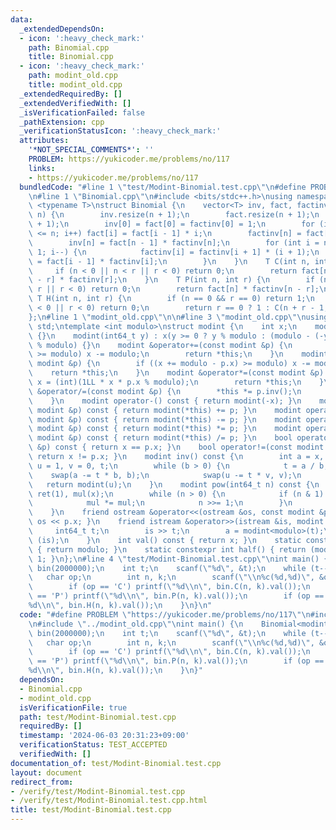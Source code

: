 ```yaml
---
data:
  _extendedDependsOn:
  - icon: ':heavy_check_mark:'
    path: Binomial.cpp
    title: Binomial.cpp
  - icon: ':heavy_check_mark:'
    path: modint_old.cpp
    title: modint_old.cpp
  _extendedRequiredBy: []
  _extendedVerifiedWith: []
  _isVerificationFailed: false
  _pathExtension: cpp
  _verificationStatusIcon: ':heavy_check_mark:'
  attributes:
    '*NOT_SPECIAL_COMMENTS*': ''
    PROBLEM: https://yukicoder.me/problems/no/117
    links:
    - https://yukicoder.me/problems/no/117
  bundledCode: "#line 1 \"test/Modint-Binomial.test.cpp\"\n#define PROBLEM \"https://yukicoder.me/problems/no/117\"\
    \n#line 1 \"Binomial.cpp\"\n#include <bits/stdc++.h>\nusing namespace std;\ntemplate\
    \ <typename T>\nstruct Binomial {\n    vector<T> inv, fact, factinv;\n    Binomial(int\
    \ n) {\n        inv.resize(n + 1);\n        fact.resize(n + 1);\n        factinv.resize(n\
    \ + 1);\n        inv[0] = fact[0] = factinv[0] = 1;\n        for (int i = 1; i\
    \ <= n; i++) fact[i] = fact[i - 1] * i;\n        factinv[n] = fact[n].inv();\n\
    \        inv[n] = fact[n - 1] * factinv[n];\n        for (int i = n - 1; i >=\
    \ 1; i--) {\n            factinv[i] = factinv[i + 1] * (i + 1);\n            inv[i]\
    \ = fact[i - 1] * factinv[i];\n        }\n    }\n    T C(int n, int r) {\n   \
    \     if (n < 0 || n < r || r < 0) return 0;\n        return fact[n] * factinv[n\
    \ - r] * factinv[r];\n    }\n    T P(int n, int r) {\n        if (n < 0 || n <\
    \ r || r < 0) return 0;\n        return fact[n] * factinv[n - r];\n    }\n   \
    \ T H(int n, int r) {\n        if (n == 0 && r == 0) return 1;\n        if (n\
    \ < 0 || r < 0) return 0;\n        return r == 0 ? 1 : C(n + r - 1, r);\n    }\n\
    };\n#line 1 \"modint_old.cpp\"\n\n#line 3 \"modint_old.cpp\"\nusing namespace\
    \ std;\ntemplate <int modulo>\nstruct modint {\n    int x;\n    modint() : x(0)\
    \ {}\n    modint(int64_t y) : x(y >= 0 ? y % modulo : (modulo - (-y) % modulo)\
    \ % modulo) {}\n    modint &operator+=(const modint &p) {\n        if ((x += p.x)\
    \ >= modulo) x -= modulo;\n        return *this;\n    }\n    modint &operator-=(const\
    \ modint &p) {\n        if ((x += modulo - p.x) >= modulo) x -= modulo;\n    \
    \    return *this;\n    }\n    modint &operator*=(const modint &p) {\n       \
    \ x = (int)(1LL * x * p.x % modulo);\n        return *this;\n    }\n    modint\
    \ &operator/=(const modint &p) {\n        *this *= p.inv();\n        return *this;\n\
    \    }\n    modint operator-() const { return modint(-x); }\n    modint operator+(const\
    \ modint &p) const { return modint(*this) += p; }\n    modint operator-(const\
    \ modint &p) const { return modint(*this) -= p; }\n    modint operator*(const\
    \ modint &p) const { return modint(*this) *= p; }\n    modint operator/(const\
    \ modint &p) const { return modint(*this) /= p; }\n    bool operator==(const modint\
    \ &p) const { return x == p.x; }\n    bool operator!=(const modint &p) const {\
    \ return x != p.x; }\n    modint inv() const {\n        int a = x, b = modulo,\
    \ u = 1, v = 0, t;\n        while (b > 0) {\n            t = a / b;\n        \
    \    swap(a -= t * b, b);\n            swap(u -= t * v, v);\n        }\n     \
    \   return modint(u);\n    }\n    modint pow(int64_t n) const {\n        modint\
    \ ret(1), mul(x);\n        while (n > 0) {\n            if (n & 1) ret *= mul;\n\
    \            mul *= mul;\n            n >>= 1;\n        }\n        return ret;\n\
    \    }\n    friend ostream &operator<<(ostream &os, const modint &p) { return\
    \ os << p.x; }\n    friend istream &operator>>(istream &is, modint &a) {\n   \
    \     int64_t t;\n        is >> t;\n        a = modint<modulo>(t);\n        return\
    \ (is);\n    }\n    int val() const { return x; }\n    static constexpr int mod()\
    \ { return modulo; }\n    static constexpr int half() { return (modulo + 1) >>\
    \ 1; }\n};\n#line 4 \"test/Modint-Binomial.test.cpp\"\nint main() {\n    Binomial<modint<1000000007>>\
    \ bin(2000000);\n    int t;\n    scanf(\"%d\", &t);\n    while (t--) {\n     \
    \   char op;\n        int n, k;\n        scanf(\"\\n%c(%d,%d)\", &op, &n, &k);\n\
    \        if (op == 'C') printf(\"%d\\n\", bin.C(n, k).val());\n        if (op\
    \ == 'P') printf(\"%d\\n\", bin.P(n, k).val());\n        if (op == 'H') printf(\"\
    %d\\n\", bin.H(n, k).val());\n    }\n}\n"
  code: "#define PROBLEM \"https://yukicoder.me/problems/no/117\"\n#include \"../Binomial.cpp\"\
    \n#include \"../modint_old.cpp\"\nint main() {\n    Binomial<modint<1000000007>>\
    \ bin(2000000);\n    int t;\n    scanf(\"%d\", &t);\n    while (t--) {\n     \
    \   char op;\n        int n, k;\n        scanf(\"\\n%c(%d,%d)\", &op, &n, &k);\n\
    \        if (op == 'C') printf(\"%d\\n\", bin.C(n, k).val());\n        if (op\
    \ == 'P') printf(\"%d\\n\", bin.P(n, k).val());\n        if (op == 'H') printf(\"\
    %d\\n\", bin.H(n, k).val());\n    }\n}"
  dependsOn:
  - Binomial.cpp
  - modint_old.cpp
  isVerificationFile: true
  path: test/Modint-Binomial.test.cpp
  requiredBy: []
  timestamp: '2024-06-03 20:31:23+09:00'
  verificationStatus: TEST_ACCEPTED
  verifiedWith: []
documentation_of: test/Modint-Binomial.test.cpp
layout: document
redirect_from:
- /verify/test/Modint-Binomial.test.cpp
- /verify/test/Modint-Binomial.test.cpp.html
title: test/Modint-Binomial.test.cpp
---
```

